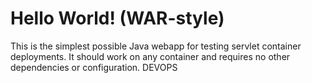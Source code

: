 Hello World! (WAR-style)
===============

This is the simplest possible Java webapp for testing servlet container deployments.  It should work on any container and requires no other dependencies or configuration.
DEVOPS
